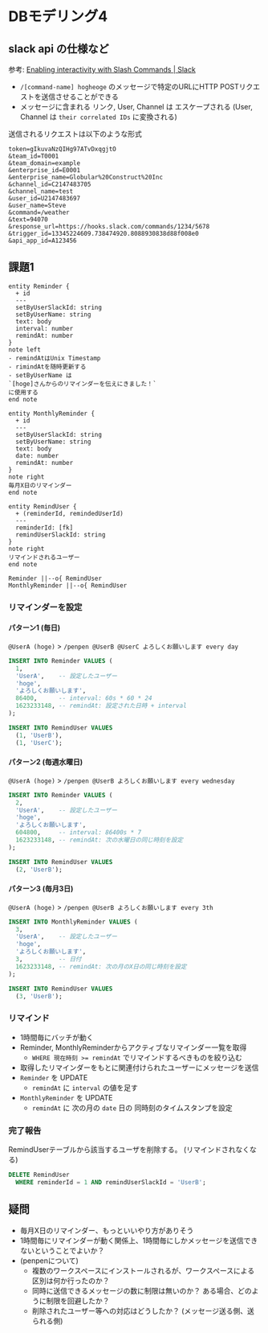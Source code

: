# DBモデリング4

## slack api の仕様など

参考: [Enabling interactivity with Slash Commands | Slack](https://api.slack.com/interactivity/slash-commands)

- `/[command-name] hogheoge` のメッセージで特定のURLにHTTP POSTリクエストを送信させることができる
- メッセージに含まれる リンク, User, Channel は エスケープされる (User, Channel は `their correlated IDs` に変換される)

送信されるリクエストは以下のような形式

```text
token=gIkuvaNzQIHg97ATvDxqgjtO
&team_id=T0001
&team_domain=example
&enterprise_id=E0001
&enterprise_name=Globular%20Construct%20Inc
&channel_id=C2147483705
&channel_name=test
&user_id=U2147483697
&user_name=Steve
&command=/weather
&text=94070
&response_url=https://hooks.slack.com/commands/1234/5678
&trigger_id=13345224609.738474920.8088930838d88f008e0
&api_app_id=A123456
```

## 課題1

```plantuml
entity Reminder {
  + id
  ---
  setByUserSlackId: string
  setByUserName: string
  text: body
  interval: number
  remindAt: number
}
note left
- remindAtはUnix Timestamp
- rimindAtを随時更新する
- setByUserName は 
`[hoge]さんからのリマインダーを伝えにきました！`
に使用する
end note

entity MonthlyReminder {
  + id
  ---
  setByUserSlackId: string
  setByUserName: string
  text: body
  date: number
  remindAt: number
}
note right
毎月X日のリマインダー
end note

entity RemindUser {
  + (reminderId, remindedUserId)
  ---
  reminderId: [fk]
  remindUserSlackId: string
}
note right
リマインドされるユーザー
end note

Reminder ||--o{ RemindUser 
MonthlyReminder ||--o{ RemindUser 
```

### リマインダーを設定

#### パターン1 (毎日)

`@UserA (hoge)` > `/penpen @UserB @UserC よろしくお願いします every day`

```sql
INSERT INTO Reminder VALUES (
  1,
  'UserA',    -- 設定したユーザー
  'hoge',
  'よろしくお願いします',
  86400,      -- interval: 60s * 60 * 24
  1623233148, -- remindAt: 設定された日時 + interval
);

INSERT INTO RemindUser VALUES
  (1, 'UserB'),
  (1, 'UserC');
```

#### パターン2 (毎週水曜日)

`@UserA (hoge)` > `/penpen @UserB よろしくお願いします every wednesday`

```sql
INSERT INTO Reminder VALUES (
  2,
  'UserA',    -- 設定したユーザー
  'hoge',
  'よろしくお願いします',
  604800,     -- interval: 86400s * 7
  1623233148, -- remindAt: 次の水曜日の同じ時刻を設定
);

INSERT INTO RemindUser VALUES
  (2, 'UserB');
```

#### パターン3 (毎月3日)

`@UserA (hoge)` > `/penpen @UserB よろしくお願いします every 3th`

```sql
INSERT INTO MonthlyReminder VALUES (
  3,
  'UserA',    -- 設定したユーザー
  'hoge',
  'よろしくお願いします',
  3,          -- 日付
  1623233148, -- remindAt: 次の月のX日の同じ時刻を設定
);

INSERT INTO RemindUser VALUES
  (3, 'UserB');
```

### リマインド

- 1時間毎にバッチが動く
- Reminder, MonthlyReminderからアクティブなリマインダー一覧を取得
  - `WHERE 現在時刻 >= remindAt` でリマインドするべきものを絞り込む
- 取得したリマインダーをもとに関連付けられたユーザーにメッセージを送信
- `Reminder` を UPDATE
  - `remindAt` に `interval` の値を足す
- `MonthlyReminder` を UPDATE
  - `remindAt` に 次の月の `date` 日の 同時刻のタイムスタンプを設定

### 完了報告

RemindUserテーブルから該当するユーザを削除する。 (リマインドされなくなる)

```sql
DELETE RemindUser
  WHERE reminderId = 1 AND remindUserSlackId = 'UserB';
```

## 疑問

- 毎月X日のリマインダー、もっといいやり方がありそう
- 1時間毎にリマインダーが動く関係上、1時間毎にしかメッセージを送信できないということでよいか？
- (penpenについて)
  - 複数のワークスペースにインストールされるが、ワークスペースによる区別は何か行ったのか？
  - 同時に送信できるメッセージの数に制限は無いのか？ ある場合、どのように制限を回避したか？
  - 削除されたユーザー等への対応はどうしたか？ (メッセージ送る側、送られる側)
